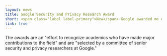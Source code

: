 ```yaml
---
layout: news
title: Google Security and Privacy Research Award
short: <span class="label label-primary">New</span> Google awarded me one of their <a href="https://www.blog.google/technology/safety-security/working-security-researchers-make-web-safer-everyone/">2018 Security and Privacy Research Awards</a>.
link: true
---
```


The awards are an "effort to recognize academics who have made major contributions to the field" and are "selected by a committee of senior security and privacy researchers at Google."
